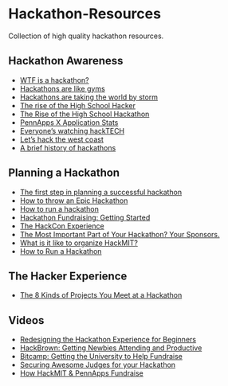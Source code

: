 Hackathon-Resources
===================

Collection of high quality hackathon resources.

## Hackathon Awareness

- [WTF is a hackathon?](https://medium.com/hackathons-anonymous/wtf-is-a-hackathon-92668579601)
- [Hackathons are like gyms](https://medium.com/hackathons-anonymous/hackathons-are-like-gyms-7ebcd6bfda26)
- [Hackathons are taking the world by storm](https://medium.com/hackathons-anonymous/hackathons-are-taking-the-world-by-storm-7b0d844aa650)
- [The rise of the High School Hacker](https://medium.com/hs-hackers/the-rise-of-the-high-school-hacker-81a5d7da7f51)
- [The Rise of the High School Hackathon](https://medium.com/@canzhiye/the-rise-of-the-high-school-hackathon-a05e08ed4ebc)
- [PennApps X Application Stats](https://medium.com/pennapps-x/pennapps-x-application-stats-655f9a04f991)
- [Everyone’s watching hackTECH](https://medium.com/hacktech-2014/everyones-watching-hacktech-5b58c3859747)
- [Let’s hack the west coast](https://medium.com/@kshithappens/lets-hack-the-west-coast-848210f99df5)
- [A brief history of hackathons](https://www.youtube.com/watch?v=Zr6VPAe9CKU)

## Planning a Hackathon

- [The first step in planning a successful hackathon](https://medium.com/hackathons-anonymous/the-first-step-in-planning-a-successful-hackathon-6cd4f8bd25a2)
- [How to throw an Epic Hackathon](http://blog.mlh.io/how-to-throw-an-epic-hackathon-07-07-2014/)
- [How to run a hackathon](http://www.recursiverobot.com/post/91272128309/how-to-run-a-hackathon)
- [Hackathon Fundraising: Getting Started](http://blog.mlh.io/hackathon-fundraising-getting-started-06-16-2014/)
- [The HackCon Experience](https://medium.com/@taylor_atx/the-hackcon-experience-3866a1bfc907)
- [The Most Important Part of Your Hackathon? Your Sponsors.](http://tessrinearson.com/blog/?p=661)
- [What is it like to organize HackMIT?](https://medium.com/@kt_seagull/what-is-it-like-to-organize-hackmit-96467ee9a9b8)
- [How to Run a Hackathon](http://www.recursiverobot.com/post/91272128309/how-to-run-a-hackathon)

## The Hacker Experience

- [The 8 Kinds of Projects You Meet at a Hackathon](http://tessrinearson.com/blog/?p=452)

## Videos
- [Redesigning the Hackathon Experience for Beginners](https://medium.com/@molllified/redesigning-the-hackathon-experience-for-beginners-5220c508e96f)
- [HackBrown: Getting Newbies Attending and Productive](https://www.youtube.com/watch?v=bGwFmMEMe88)
- [Bitcamp: Getting the University to Help Fundraise](https://www.youtube.com/watch?v=RWWM7SABUzI)
- [Securing Awesome Judges for your Hackathon](https://www.youtube.com/watch?v=NGg_ItIKL68)
- [How HackMIT & PennApps Fundraise](https://www.youtube.com/watch?v=7HrQdd3ZtlA)
